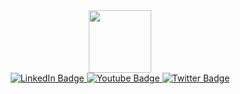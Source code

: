 <div id="header" align="center">
  <img src="https://evillarin.com/storage/orange-3d-and-modern-technology-logo-512-512-px-removebg-preview.png" width="100"/>
<div id="badges">
  <a href="your-linkedin-URL">
    <img src="https://www.linkedin.com/in/edward-villarin-06883a290/" alt="LinkedIn Badge"/>
  </a>
  <a href="your-youtube-URL">
    <img src="https://img.shields.io/badge/YouTube-red?style=for-the-badge&logo=youtube&logoColor=white" alt="Youtube Badge"/>
  </a>
  <a href="your-twitter-URL">
    <img src="https://img.shields.io/badge/Twitter-blue?style=for-the-badge&logo=twitter&logoColor=white" alt="Twitter Badge"/>
  </a>
</div>
</div>

